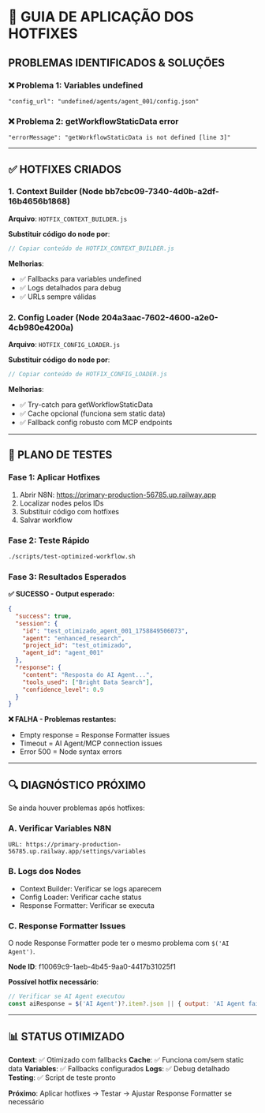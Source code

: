 # 🔧 GUIA DE APLICAÇÃO DOS HOTFIXES

## **PROBLEMAS IDENTIFICADOS & SOLUÇÕES**

### **❌ Problema 1: Variables undefined**
```
"config_url": "undefined/agents/agent_001/config.json"
```

### **❌ Problema 2: getWorkflowStaticData error**
```
"errorMessage": "getWorkflowStaticData is not defined [line 3]"
```

---

## **✅ HOTFIXES CRIADOS**

### **1. Context Builder (Node bb7cbc09-7340-4d0b-a2df-16b4656b1868)**
**Arquivo**: `HOTFIX_CONTEXT_BUILDER.js`

**Substituir código do node por**:
```javascript
// Copiar conteúdo de HOTFIX_CONTEXT_BUILDER.js
```

**Melhorias**:
- ✅ Fallbacks para variables undefined
- ✅ Logs detalhados para debug
- ✅ URLs sempre válidas

### **2. Config Loader (Node 204a3aac-7602-4600-a2e0-4cb980e4200a)**
**Arquivo**: `HOTFIX_CONFIG_LOADER.js`

**Substituir código do node por**:
```javascript
// Copiar conteúdo de HOTFIX_CONFIG_LOADER.js
```

**Melhorias**:
- ✅ Try-catch para getWorkflowStaticData
- ✅ Cache opcional (funciona sem static data)
- ✅ Fallback config robusto com MCP endpoints

---

## **🎯 PLANO DE TESTES**

### **Fase 1: Aplicar Hotfixes**
1. Abrir N8N: https://primary-production-56785.up.railway.app
2. Localizar nodes pelos IDs
3. Substituir código com hotfixes
4. Salvar workflow

### **Fase 2: Teste Rápido**
```bash
./scripts/test-optimized-workflow.sh
```

### **Fase 3: Resultados Esperados**

**✅ SUCESSO - Output esperado:**
```json
{
  "success": true,
  "session": {
    "id": "test_otimizado_agent_001_1758849506073",
    "agent": "enhanced_research",
    "project_id": "test_otimizado",
    "agent_id": "agent_001"
  },
  "response": {
    "content": "Resposta do AI Agent...",
    "tools_used": ["Bright Data Search"],
    "confidence_level": 0.9
  }
}
```

**❌ FALHA - Problemas restantes:**
- Empty response = Response Formatter issues
- Timeout = AI Agent/MCP connection issues
- Error 500 = Node syntax errors

---

## **🔍 DIAGNÓSTICO PRÓXIMO**

Se ainda houver problemas após hotfixes:

### **A. Verificar Variables N8N**
```
URL: https://primary-production-56785.up.railway.app/settings/variables
```

### **B. Logs dos Nodes**
- Context Builder: Verificar se logs aparecem
- Config Loader: Verificar cache status
- Response Formatter: Verificar se executa

### **C. Response Formatter Issues**
O node Response Formatter pode ter o mesmo problema com `$('AI Agent')`.

**Node ID**: f10069c9-1aeb-4b45-9aa0-4417b31025f1

**Possível hotfix necessário**:
```javascript
// Verificar se AI Agent executou
const aiResponse = $('AI Agent')?.item?.json || { output: 'AI Agent failed' };
```

---

## **📊 STATUS OTIMIZADO**

**Context**: ✅ Otimizado com fallbacks
**Cache**: ✅ Funciona com/sem static data
**Variables**: ✅ Fallbacks configurados
**Logs**: ✅ Debug detalhado
**Testing**: ✅ Script de teste pronto

**Próximo**: Aplicar hotfixes → Testar → Ajustar Response Formatter se necessário